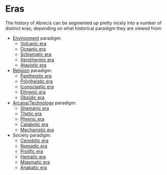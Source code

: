 # Eras

The history of Abrecis can be segmented up pretty nicely into a number of distinct eras, depending on what historical paradigm they are viewed from:

- [Environment](../../environment.md) paradigm:
  - [Volcanic era](volcanic.md)
  - [Oceanic era](oceanic.md)
  - [Schismatic era](schismatic.md)
  - [Xerothermic era](xerothermic.md)
  - [Atavistic era](atavistic.md)
- [Religion](../../organizations/religions/introduction.md) paradigm:
  - [Pantheistic era](pantheistic.md)
  - [Polytheistic era](polytheistic.md)
  - [Iconoclastic era](iconoclastic.md)
  - [Ethrenic era](ethrenic.md)
  - [Obsidic era](obsidic.md)
- [Arcana/Technology](../technology/introduction.md) paradigm:
  - [Shamanic era](shamanic.md)
  - [Thetic era](thetic.md)
  - [Phrenic era](phrenic.md)
  - [Catabolic era](catabolic.md)
  - [Mechanistic era](mechanistic.md)
- Society paradigm:
  - [Cenobitic era](cenobitic.md)
  - [Nomadic era](nomadic.md)
  - [Prolific era](prolific.md)
  - [Hematic era](hematic.md)
  - [Miasmatic era](miasmatic.md)
  - [Anabatic era](anabatic.md)
